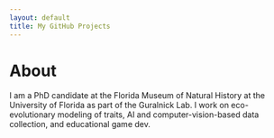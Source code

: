 ```yaml
---
layout: default
title: My GitHub Projects
---
```


# About

I am a PhD candidate at the Florida Museum of Natural History at the University of Florida as part of the Guralnick Lab. I work on eco-evolutionary modeling of traits, AI and computer-vision-based data collection, and educational game dev.
